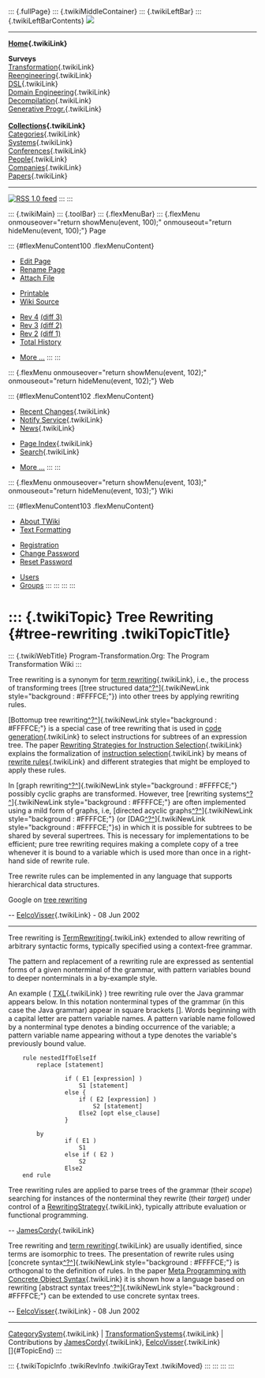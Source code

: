 ::: {.fullPage}
::: {.twikiMiddleContainer}
::: {.twikiLeftBar}
::: {.twikiLeftBarContents}
![](../pub/transformation.gif)

------------------------------------------------------------------------

**[Home](WebHome){.twikiLink}**

**Surveys**\
[Transformation](ProgramTransformation){.twikiLink}\
[Reengineering](ReengineeringWiki){.twikiLink}\
[DSL](DomainSpecificLanguages){.twikiLink}\
[Domain Engineering](DomainEngineering){.twikiLink}\
[Decompilation](DeCompilation){.twikiLink}\
[Generative Progr.](GenerativeProgrammingWiki){.twikiLink}\
\
**[Collections](CategoryCollection){.twikiLink}**\
[Categories](CategoryCategory){.twikiLink}\
[Systems](TransformationSystems){.twikiLink}\
[Conferences](TransformationConferences){.twikiLink}\
[People](TransformationPeople){.twikiLink}\
[Companies](TransformationCompanies){.twikiLink}\
[Papers](CategoryPaper){.twikiLink}

------------------------------------------------------------------------

[![](../pub/rss.gif "RSS 1.0 feed")](WebRss@skin=rss)
:::
:::

::: {.twikiMain}
::: {.toolBar}
::: {.flexMenuBar}
::: {.flexMenu onmouseover="return showMenu(event, 100);" onmouseout="return hideMenu(event, 100);"}
Page

::: {#flexMenuContent100 .flexMenuContent}
-   [Edit
    Page](http://www.program-transformation.org/edit/Transform/TreeRewriting?t=1536826584)
-   [Rename
    Page](http://www.program-transformation.org/rename/Transform/TreeRewriting)
-   [Attach
    File](http://www.program-transformation.org/attach/Transform/TreeRewriting)

<!-- -->

-   [Printable](http://www.program-transformation.org/view/Transform/TreeRewriting?skin=print.pattern)
-   [Wiki
    Source](http://www.program-transformation.org/view/Transform/TreeRewriting?skin=text&raw=on&contenttype=text/plain)

<!-- -->

-   [Rev
    4](http://www.program-transformation.org/view/Transform/TreeRewriting?rev=1.4)
    [(diff 3)](http://www.program-transformation.org/rdiff/Transform/TreeRewriting?rev1=1.4&rev2=1.3)
-   [Rev
    3](http://www.program-transformation.org/view/Transform/TreeRewriting?rev=1.3)
    [(diff 2)](http://www.program-transformation.org/rdiff/Transform/TreeRewriting?rev1=1.3&rev2=1.2)
-   [Rev
    2](http://www.program-transformation.org/view/Transform/TreeRewriting?rev=1.2)
    [(diff 1)](http://www.program-transformation.org/rdiff/Transform/TreeRewriting?rev1=1.2&rev2=1.1)
-   [Total
    History](http://www.program-transformation.org/rdiff/Transform/TreeRewriting)

<!-- -->

-   [More
    \...](http://www.program-transformation.org/oops/Transform/TreeRewriting?template=oopsmore&param1=1.4&param2=1.4)
:::
:::

::: {.flexMenu onmouseover="return showMenu(event, 102);" onmouseout="return hideMenu(event, 102);"}
Web

::: {#flexMenuContent102 .flexMenuContent}
-   [Recent Changes](WebChanges){.twikiLink}
-   [Notify Service](WebNotify){.twikiLink}
-   [News](WebNews){.twikiLink}

<!-- -->

-   [Page Index](WebIndex){.twikiLink}
-   [Search](WebSearch){.twikiLink}

<!-- -->

-   [More
    \...](http://www.program-transformation.org/oops/Transform/TreeRewriting?template=oopsmore&param1=1.4&param2=1.4)
:::
:::

::: {.flexMenu onmouseover="return showMenu(event, 103);" onmouseout="return hideMenu(event, 103);"}
Wiki

::: {#flexMenuContent103 .flexMenuContent}
-   [About
    TWiki](http://www.program-transformation.org/view/TWiki/WebHome)
-   [Text
    Formatting](http://www.program-transformation.org/view/TWiki/TextFormattingRules)

<!-- -->

-   [Registration](http://www.program-transformation.org/view/TWiki/TWikiRegistration)
-   [Change
    Password](http://www.program-transformation.org/view/TWiki/ChangePassword)
-   [Reset
    Password](http://www.program-transformation.org/view/TWiki/ResetPassword)

<!-- -->

-   [Users](http://www.program-transformation.org/view/Main/TWikiUsers)
-   [Groups](http://www.program-transformation.org/view/Main/TWikiGroups)
:::
:::
:::
:::

::: {.twikiTopic}
Tree Rewriting {#tree-rewriting .twikiTopicTitle}
==============

::: {.twikiWebTitle}
Program-Transformation.Org: The Program Transformation Wiki
:::

Tree rewriting is a synonym for [term
rewriting](TermRewriting){.twikiLink}, i.e., the process of transforming
trees ([tree structured
data[^?^](http://www.program-transformation.org/edit/Transform/TreeStructuredData?topicparent=Transform.TreeRewriting)]{.twikiNewLink
style="background : #FFFFCE;"}) into other trees by applying rewriting
rules.

[Bottomup tree
rewriting[^?^](http://www.program-transformation.org/edit/Transform/BottomupTreeRewriting?topicparent=Transform.TreeRewriting)]{.twikiNewLink
style="background : #FFFFCE;"} is a special case of tree rewriting that
is used in [code generation](CodeGeneration){.twikiLink} to select
instructions for subtrees of an expression tree. The paper [Rewriting
Strategies for Instruction
Selection](../Stratego/RewritingStrategiesForInstructionSelection){.twikiLink}
explains the formalization of [instruction
selection](InstructionSelection){.twikiLink} by means of [rewrite
rules](RewriteRule){.twikiLink} and different strategies that might be
employed to apply these rules.

In [graph
rewriting[^?^](http://www.program-transformation.org/edit/Transform/GraphRewriting?topicparent=Transform.TreeRewriting)]{.twikiNewLink
style="background : #FFFFCE;"} possibly cyclic graphs are transformed.
However, tree [rewriting
systems[^?^](http://www.program-transformation.org/edit/Transform/RewritingSystems?topicparent=Transform.TreeRewriting)]{.twikiNewLink
style="background : #FFFFCE;"} are often implemented using a mild form
of graphs, i.e, [directed acyclic
graphs[^?^](http://www.program-transformation.org/edit/Transform/DirectedAcyclicGraphs?topicparent=Transform.TreeRewriting)]{.twikiNewLink
style="background : #FFFFCE;"} (or
[DAG[^?^](http://www.program-transformation.org/edit/Transform/DAG?topicparent=Transform.TreeRewriting)]{.twikiNewLink
style="background : #FFFFCE;"}s) in which it is possible for subtrees to
be shared by several supertrees. This is necessary for implementations
to be efficient; pure tree rewriting requires making a complete copy of
a tree whenever it is bound to a variable which is used more than once
in a right-hand side of rewrite rule.

Tree rewrite rules can be implemented in any language that supports
hierarchical data structures.

Google on [tree
rewriting](http://www.google.nl/search?q=tree+rewriting&hl=en&lr=)

\-- [EelcoVisser](../Main/EelcoVisser){.twikiLink} - 08 Jun 2002

------------------------------------------------------------------------

Tree rewriting is [TermRewriting](TermRewriting){.twikiLink} extended to
allow rewriting of arbitrary syntactic forms, typically specified using
a context-free grammar.

The pattern and replacement of a rewriting rule are expressed as
sentential forms of a given nonterminal of the grammar, with pattern
variables bound to deeper nonterminals in a by-example style.

An example ( [TXL](TXL){.twikiLink} ) tree rewriting rule over the Java
grammar appears below. In this notation nonterminal types of the grammar
(in this case the Java grammar) appear in square brackets \[\]. Words
beginning with a capital letter are pattern variable names. A pattern
variable name followed by a nonterminal type denotes a binding
occurrence of the variable; a pattern variable name appearing without a
type denotes the variable\'s previously bound value.

        rule nestedIfToElseIf
            replace [statement]

                    if ( E1 [expression] ) 
                        S1 [statement]
                    else {
                        if ( E2 [expression] )
                            S2 [statement]
                        Else2 [opt else_clause]
                    }

            by
                    if ( E1 ) 
                        S1 
                    else if ( E2 )
                        S2
                    Else2
        end rule 

Tree rewriting rules are applied to parse trees of the grammar (their
*scope*) searching for instances of the nonterminal they rewrite (their
*target*) under control of a
[RewritingStrategy](RewritingStrategy){.twikiLink}, typically attribute
evaluation or functional programming.

\-- [JamesCordy](JamesCordy){.twikiLink}

Tree rewriting and [term rewriting](TermRewriting){.twikiLink} are
usually identified, since terms are isomorphic to trees. The
presentation of rewrite rules using [concrete
syntax[^?^](http://www.program-transformation.org/edit/Transform/ConcreteSyntax?topicparent=Transform.TreeRewriting)]{.twikiNewLink
style="background : #FFFFCE;"} is orthogonal to the definition of rules.
In the paper [Meta Programming with Concrete Object
Syntax](../Stratego/MetaProgrammingWithConcreteObjectSyntax){.twikiLink}
it is shown how a language based on rewriting [abstract syntax
trees[^?^](http://www.program-transformation.org/edit/Transform/AbstractSyntaxTrees?topicparent=Transform.TreeRewriting)]{.twikiNewLink
style="background : #FFFFCE;"} can be extended to use concrete syntax
trees.

\-- [EelcoVisser](../Main/EelcoVisser){.twikiLink} - 08 Jun 2002

------------------------------------------------------------------------

[CategorySystem](CategorySystem){.twikiLink} \|
[TransformationSystems](TransformationSystems){.twikiLink} \|
Contributions by [JamesCordy](JamesCordy){.twikiLink},
[EelcoVisser](../Main/EelcoVisser){.twikiLink}\
[]{#TopicEnd}
:::

::: {.twikiTopicInfo .twikiRevInfo .twikiGrayText .twikiMoved}
:::
:::
:::
:::
